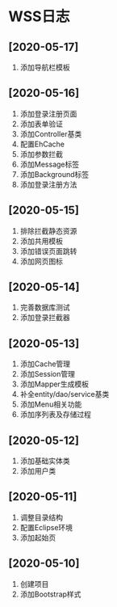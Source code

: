 # WSS日志

## [2020-05-17]

1. 添加导航栏模板

## [2020-05-16]

1. 添加登录注册页面
2. 添加表单验证
3. 添加Controller基类
4. 配置EhCache
5. 添加参数拦截
6. 添加Message标签
7. 添加Background标签
8. 添加登录注册方法

## [2020-05-15]

1. 排除拦截静态资源
2. 添加共用模板
3. 添加错误页面跳转
4. 添加网页图标

## [2020-05-14]

1. 完善数据库测试
2. 添加登录拦截器

## [2020-05-13]

1. 添加Cache管理
2. 添加Session管理
3. 添加Mapper生成模板
4. 补全entity/dao/service基类
5. 添加Menu相关功能
6. 添加序列表及存储过程

## [2020-05-12]

1. 添加基础实体类
2. 添加用户类

## [2020-05-11]

1. 调整目录结构
2. 配置Eclipse环境
3. 添加起始页

## [2020-05-10]

1. 创建项目
2. 添加Bootstrap样式


